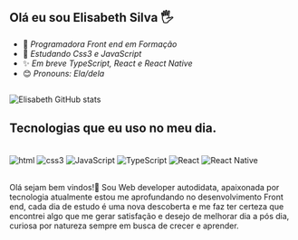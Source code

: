 ## Olá eu sou Elisabeth Silva 🖐

- 🌱 *Programadora Front end em Formação*
- 🍃 *Estudando Css3 e JavaScript*
- ✨ *Em breve TypeScript, React e React Native*
- 😊 *Pronouns: Ela/dela*


 
##
![Elisabeth GitHub stats](https://github-readme-stats.vercel.app/api?username=ElisaSilvaa&show_icons=true&theme=radical)

## Tecnologias que eu uso no meu dia.

<div style="display:inline_block"><br/><img align="center" alt="html" src="https://img.shields.io/badge/HTML5-E34F26?style=for-the-badge&logo=html5&logoColor=white"/>
<img align="center" alt="css3" src="https://img.shields.io/badge/CSS3-1572B6?style=for-the-badge&logo=css3&logoColor=white"/>
<img align="center" alt="JavaScript" src="https://img.shields.io/badge/JavaScript-F7DF1E?style=for-the-badge&logo=javascript&logoColor=black"/>
<img align="center" alt="TypeScript" src="https://img.shields.io/badge/TypeScript-007ACC?style=for-the-badge&logo=typescript&logoColor=white"/>
<img align="center" alt="React" src="https://img.shields.io/badge/React-20232A?style=for-the-badge&logo=react&logoColor=61DAFB"/>
<img align="center" alt="React Native" src="https://img.shields.io/badge/React_Native-20232A?style=for-the-badge&logo=react&logoColor=61DAFB"/>
</div><br>

Olá sejam bem vindos!💜 Sou Web developer autodidata, apaixonada por tecnologia atualmente estou me aprofundando no desenvolvimento Front end, cada dia de estudo é uma nova descoberta e me faz ter certeza que encontrei algo que me gerar satisfação e desejo de melhorar dia a pós dia, curiosa por natureza sempre em busca de crecer e aprender.
